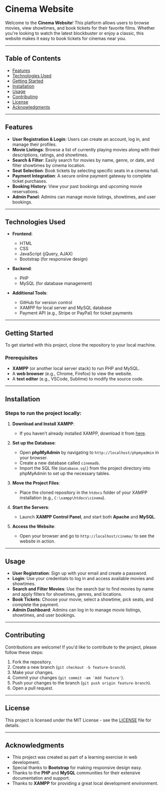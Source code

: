 # Cinema Website

Welcome to the **Cinema Website**! This platform allows users to browse movies, view showtimes, and book tickets for their favorite films. Whether you're looking to watch the latest blockbuster or enjoy a classic, this website makes it easy to book tickets for cinemas near you.

---

## Table of Contents

- [Features](#features)
- [Technologies Used](#technologies-used)
- [Getting Started](#getting-started)
- [Installation](#installation)
- [Usage](#usage)
- [Contributing](#contributing)
- [License](#license)
- [Acknowledgments](#acknowledgments)

---

## Features

- **User Registration & Login**: Users can create an account, log in, and manage their profiles.
- **Movie Listings**: Browse a list of currently playing movies along with their descriptions, ratings, and showtimes.
- **Search & Filter**: Easily search for movies by name, genre, or date, and filter showtimes by cinema location.
- **Seat Selection**: Book tickets by selecting specific seats in a cinema hall.
- **Payment Integration**: A secure online payment gateway to complete ticket purchases.
- **Booking History**: View your past bookings and upcoming movie reservations.
- **Admin Panel**: Admins can manage movie listings, showtimes, and user bookings.

---

## Technologies Used

- **Frontend**:
  - HTML
  - CSS
  - JavaScript (jQuery, AJAX)
  - Bootstrap (for responsive design)
  
- **Backend**:
  - PHP
  - MySQL (for database management)
  
- **Additional Tools**:
  - GitHub for version control
  - XAMPP for local server and MySQL database
  - Payment API (e.g., Stripe or PayPal) for ticket payments

---

## Getting Started

To get started with this project, clone the repository to your local machine.

### Prerequisites
- **XAMPP** (or another local server stack) to run PHP and MySQL.
- A **web browser** (e.g., Chrome, Firefox) to view the website.
- A **text editor** (e.g., VSCode, Sublime) to modify the source code.

---

## Installation

### Steps to run the project locally:

1. **Download and Install XAMPP**:
   - If you haven’t already installed XAMPP, download it from [here](https://www.apachefriends.org/index.html).

2. **Set up the Database**:
   - Open **phpMyAdmin** by navigating to `http://localhost/phpmyadmin` in your browser.
   - Create a new database called `cinemadb`.
   - Import the SQL file (`database.sql`) from the project directory into phpMyAdmin to set up the necessary tables.

3. **Move the Project Files**:
   - Place the cloned repository in the `htdocs` folder of your XAMPP installation (e.g., `C:\xampp\htdocs\cinema`).

4. **Start the Servers**:
   - Launch **XAMPP Control Panel**, and start both **Apache** and **MySQL**.

5. **Access the Website**:
   - Open your browser and go to `http://localhost/cinema/` to see the website in action.

---

## Usage

- **User Registration**: Sign up with your email and create a password.
- **Login**: Use your credentials to log in and access available movies and showtimes.
- **Search and Filter Movies**: Use the search bar to find movies by name and apply filters for showtimes, genres, and locations.
- **Book Tickets**: Choose your movie, select a showtime, pick seats, and complete the payment.
- **Admin Dashboard**: Admins can log in to manage movie listings, showtimes, and user bookings.

---

## Contributing

Contributions are welcome! If you'd like to contribute to the project, please follow these steps:

1. Fork the repository.
2. Create a new branch (`git checkout -b feature-branch`).
3. Make your changes.
4. Commit your changes (`git commit -am 'Add feature'`).
5. Push your changes to the branch (`git push origin feature-branch`).
6. Open a pull request.

---

## License

This project is licensed under the MIT License - see the [LICENSE](LICENSE) file for details.

---

## Acknowledgments

- This project was created as part of a learning exercise in web development.
- Special thanks to **Bootstrap** for making responsive design easy.
- Thanks to the **PHP** and **MySQL** communities for their extensive documentation and support.
- Thanks to **XAMPP** for providing a great local development environment.

